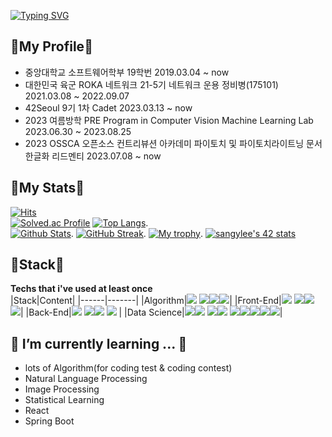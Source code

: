 [![Typing SVG](https://readme-typing-svg.demolab.com?font=Fira+Code&weight=900&size=64&pause=1000&center=true&vCenter=true&width=1000&height=200&lines=Hi%E2%9C%8C%F0%9F%8F%BB+falcons%F0%9F%A6%85)](https://git.io/typing-svg)
## 🤑My Profile🤑 
<ul>
  <li>중앙대학교 소프트웨어학부 19학번 2019.03.04 ~ now</li>
  <li>대한민국 육군 ROKA 네트워크 21-5기 네트워크 운용 정비병(175101) 2021.03.08 ~ 2022.09.07</li>
  <li>42Seoul 9기 1차 Cadet 2023.03.13 ~ now</li>
  <li>2023 여름방학 PRE Program in Computer Vision Machine Learning Lab 2023.06.30 ~ 2023.08.25</li>
  <li>2023 OSSCA 오픈소스 컨트리뷰션 아카데미 파이토치 및 파이토치라이트닝 문서 한글화 리드멘티 2023.07.08 ~ now</li>
</ul>  

## 💚My Stats💚
[![Hits](https://hits.seeyoufarm.com/api/count/incr/badge.svg?url=https%3A%2F%2Fgithub.com%2Ffalconlee236&count_bg=%230A32E7&title_bg=%23EB0A34&icon=&icon_color=%23E7E7E7&title=hits&edge_flat=false)](https://hits.seeyoufarm.com)  
[![Solved.ac Profile](http://mazassumnida.wtf/api/v2/generate_badge?boj=hermit236)](https://solved.ac/hermit236/)
[![Top Langs](https://github-readme-stats.vercel.app/api/top-langs/?username=falconlee236&layout=compact)](https://github.com/anuraghazra/github-readme-stats).  
[![Github Stats](https://github-readme-stats.vercel.app/api?username=falconlee236&count_private=true&show_icons=true&theme=dark)](https://github.com/falconlee236). 
[![GitHub Streak](http://github-readme-streak-stats.herokuapp.com?user=falconlee236&theme=tokyonight_duo)](https://github.com/falconlee236). 
[![My trophy](https://github-profile-trophy.vercel.app/?username=falconlee236&theme=darkhub&column=4&margin-w=10&margin-h=10)](https://github.com/falconlee236). 
[![sangylee's 42 stats](https://badge42.vercel.app/api/v2/clf87nvog005808moiqxtxxjy/stats?cursusId=21&coalitionId=88)](https://github.com/JaeSeoKim/badge42)


## 💪Stack💪
<strong>Techs that i've used at least once<br></strong>
|Stack|Content|
|------|-------|
|Algorithm|<img src="https://img.shields.io/badge/C-A8B9CC?style=flat-square&logo=C&logoColor=white"/>  <img src="https://img.shields.io/badge/C++-00599C?style=flat-square&logo=C%2B%2B&logoColor=white"/><img src="https://img.shields.io/badge/Codeforces-1F8ACB?style=flat-square&logo=Codeforces&logoColor=white"/><img src="https://img.shields.io/badge/LeetCode-FFA116?style=flat-square&logo=LeetCode&logoColor=white"/>|
|Front-End|<img src="https://img.shields.io/badge/HTML5-E34F26?style=flat-square&logo=html5&logoColor=white"/>  <img src="https://img.shields.io/badge/CSS3-1572B6?style=flat-square&logo=css3&logoColor=white"/><img src="https://img.shields.io/badge/JavaScript-F7DF1E?style=flat-square&logo=JavaScript&logoColor=white"/> <img src="https://img.shields.io/badge/React-61DAFB?style=flat-square&logo=React&logoColor=white"/>|
|Back-End|<img src="https://img.shields.io/badge/MySQL-4479A1?style=flat-square&logo=MySQL&logoColor=white"/> <img src="https://img.shields.io/badge/Spring Boot-6DB33F?style=flat-square&logo=Spring Boot&logoColor=white"/><img src="https://img.shields.io/badge/IntelliJ IDEA-000000?style=flat-square&logo=IntelliJ IDEA&logoColor=white"/> <img src="https://img.shields.io/badge/Node.js-339933?style=flat-square&logo=Node.js&logoColor=white"/> |
|Data Science|<img src="https://img.shields.io/badge/TensorFlow-FF6F00?style=flat-square&logo=TensorFlow&logoColor=white"/><img src="https://img.shields.io/badge/scikit_learn-F7931E?style=flat-square&logo=scikit-learn&logoColor=white"/> <img src="https://img.shields.io/badge/Python-3776AB?style=flat-square&logo=Python&logoColor=white"/><img src="https://img.shields.io/badge/R-276DC3?style=flat-square&logo=R&logoColor=white"/> <img src="https://img.shields.io/badge/Google Colab-F9AB00?style=flat-square&logo=Google Colab&logoColor=white"/><img src="https://img.shields.io/badge/PyCharm-000000?style=flat-square&logo=PyCharm&logoColor=white"/><img src="https://img.shields.io/badge/Kaggle-20BEFF?style=flat-square&logo=Kaggle&logoColor=white"/><img src="https://img.shields.io/badge/Coursera-0056D2?style=flat-square&logo=Coursera&logoColor=white"/><img src="https://img.shields.io/badge/Jupyter-F37626?style=flat-square&logo=Jupyter&logoColor=white"/>|

## 🌱 I’m currently learning ... 🌱
<ul>
  <li>lots of Algorithm(for coding test & coding contest)</li>
  <li>Natural Language Processing</li>
  <li>Image Processing</li>
  <li>Statistical Learning</li>
  <li>React</li>
  <li>Spring Boot</li>
</ul>

<!-- https://simpleicons.org/ -->

<!--
**falconlee236/falconlee236** is a ✨ _special_ ✨ repository because its `README.md` (this file) appears on your GitHub profile.

Here are some ideas to get you started:

- 🔭 I’m currently working on ...
- 🌱 I’m currently learning ...
- 👯 I’m looking to collaborate on ...
- 🤔 I’m looking for help with ...
- 💬 Ask me about ...
- 📫 How to reach me: ...
- 😄 Pronouns: ...
- ⚡ Fun fact: ...
-->
